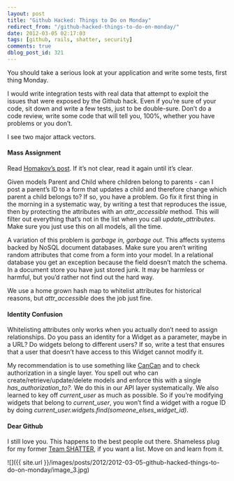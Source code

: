 ```yaml
---
layout: post
title: "Github Hacked: Things to Do on Monday"
redirect_from: "/github-hacked-things-to-do-on-monday/"
date: 2012-03-05 02:17:03
tags: [github, rails, shatter, security]
comments: true
dblog_post_id: 321
---
```

You should take a serious look at your application and write some tests, first thing Monday.

I would write integration tests with real data that attempt to exploit the issues that were exposed by the Github hack. Even if you’re sure of your code, sit down and write a few tests, just to be double-sure. Don’t do a code review, write some code that will tell you, 100%, whether you have problems or you don’t.

I see two major attack vectors.

#### Mass Assignment

Read [Homakov’s post](https://homakov.blogspot.com/2012/03/how-to.html). If it’s not clear, read it again until it’s clear.

Given models Parent and Child where children belong to parents - can I post a parent’s ID to a form that updates a child and therefore change which parent a child belongs to? If so, you have a problem. Go fix it first thing in the morning in a systematic way, by writing a test that reproduces the issue, then by protecting the attributes with an _attr_accessible_ method. This will filter out everything that’s not in the list when you call _update_attributes_. Make sure you just use this on all models, all the time.

A variation of this problem is _garbage in, garbage out_. This affects systems backed by NoSQL document databases. Make sure you aren’t writing random attributes that come from a form into your model. In a relational database you get an exception because the field doesn’t match the schema. In a document store you have just stored junk. It may be harmless or harmful, but you’d rather not find out the hard way.

We use a home grown hash map to whitelist attributes for historical reasons, but _attr_accessible_ does the job just fine.

#### Identity Confusion

Whitelisting attributes only works when you actually don’t need to assign relationships. Do you pass an identity for a Widget as a parameter, maybe in a URL? Do widgets belong to different users? If so, write a test that ensures that a user that doesn’t have access to this Widget cannot modify it.

My recommendation is to use something like [CanCan](https://github.com/ryanb/cancan) and to check authorization in a single layer. You spell out who can create/retrieve/update/delete models and enforce this with a single _has_authorization_to?._ We do this in our API layer systematically. We also learned to key off _current_user_ as much as possible. So if you’re modifying widgets that belong to _current_user_, you won’t find a widget with a rogue ID by doing _current_user.widgets.find(someone_elses_widget_id)_.

#### Dear Github

I still love you. This happens to the best people out there. Shameless plug for my former [Team SHATTER](https://web.archive.org/web/20101125033914/https://www.teamshatter.com/), if you want a list. Move on and learn from it.

![]({{ site.url }}/images/posts/2012/2012-03-05-github-hacked-things-to-do-on-monday/image_3.jpg)
